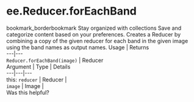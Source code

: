  
#  ee.Reducer.forEachBand
bookmark_borderbookmark Stay organized with collections  Save and categorize content based on your preferences.
Creates a Reducer by combining a copy of the given reducer for each band in the given image using the band names as output names.
Usage | Returns  
---|---  
`Reducer.forEachBand(image)` | Reducer  
Argument | Type | Details  
---|---|---  
this: `reducer` | Reducer |   
`image` | Image |   
Was this helpful?
